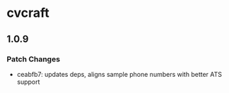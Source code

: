 # cvcraft

## 1.0.9

### Patch Changes

- ceabfb7: updates deps, aligns sample phone numbers with better ATS support

